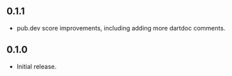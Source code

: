 ## 0.1.1

* pub.dev score improvements, including adding more dartdoc comments.

## 0.1.0

* Initial release.
